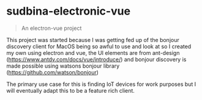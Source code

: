 # sudbina-electronic-vue

> An electron-vue project

This project was started because I was getting fed up of the bonjour discovery client for MacOS being so awful to use and look at so I created my own using electron and vue, the UI elements are from ant-design (https://www.antdv.com/docs/vue/introduce/) and bonjour discovery is made possible using watsons bonjour library (https://github.com/watson/bonjour)

The primary use case for this is finding IoT devices for work purposes but I will eventually adapt this to be a feature rich client. 

